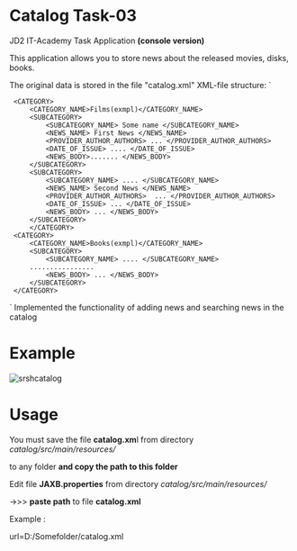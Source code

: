 # Catalog Task-03
JD2 IT-Academy Task Application
**(console version)**

This application allows you to store news about the released movies, disks, books.

The original data is stored in the file "catalog.xml"  XML-file structure:
`<CATALOG>

     <CATEGORY>
         <CATEGORY_NAME>Films(exmpl)</CATEGORY_NAME>
         <SUBCATEGORY>
             <SUBCATEGORY_NAME> Some name </SUBCATEGORY_NAME>
             <NEWS_NAME> First News </NEWS_NAME>
             <PROVIDER_AUTHOR_AUTHORS> ... </PROVIDER_AUTHOR_AUTHORS>
             <DATE_OF_ISSUE> .... </DATE_OF_ISSUE>
             <NEWS_BODY>....... </NEWS_BODY>
         </SUBCATEGORY>
         <SUBCATEGORY>
             <SUBCATEGORY_NAME> .... </SUBCATEGORY_NAME>
             <NEWS_NAME> Second News </NEWS_NAME>
             <PROVIDER_AUTHOR_AUTHORS>  ... </PROVIDER_AUTHOR_AUTHORS>
             <DATE_OF_ISSUE> ... </DATE_OF_ISSUE>
             <NEWS_BODY> ... </NEWS_BODY>
         </SUBCATEGORY>
         </CATEGORY>
     <CATEGORY>
         <CATEGORY_NAME>Books(exmpl)</CATEGORY_NAME>
         <SUBCATEGORY>
             <SUBCATEGORY_NAME> .... </SUBCATEGORY_NAME>
         ................
             <NEWS_BODY> ... </NEWS_BODY>
         </SUBCATEGORY>
     </CATEGORY>
 </CATALOG>`
Implemented the functionality of adding news and searching news in the catalog
 
 # Example
 ![srshcatalog](https://user-images.githubusercontent.com/42671888/44870429-eca45800-ac98-11e8-81ab-bb304579f26f.JPG)
 
 # Usage
 
 You must save the file **catalog.xm**l from directory _catalog/src/main/resources/_

to any folder **and copy the path to this folder** 

Edit file **JAXB.properties** from directory _catalog/src/main/resources/_

->>> **paste path** to file **catalog.xml** 

Example :

url=D:/Somefolder/catalog.xml
 
 

 
